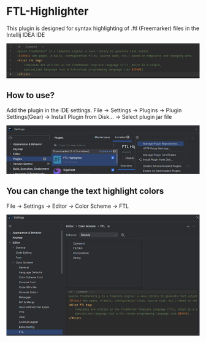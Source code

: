 # FTL-Highlighter
This plugin is designed for syntax highlighting of .ftl (Freemarker) files in the Intellij IDEA IDE

![Example](https://github.com/Drumbl/FTL-Highlighter/blob/main/img/example.png)
## How to use?
Add the plugin in the IDE settings.
File -> Settings -> Plugins -> Plugin Settings(Gear) -> Install Plugin from Disk... -> Select plugin jar file

![Settings](https://github.com/Drumbl/FTL-Highlighter/blob/main/img/settings.png)
## You can change the text highlight colors
File -> Settings -> Editor -> Color Scheme -> FTL

![Color Scheme](https://github.com/Drumbl/FTL-Highlighter/blob/main/img/color_scheme.png)
